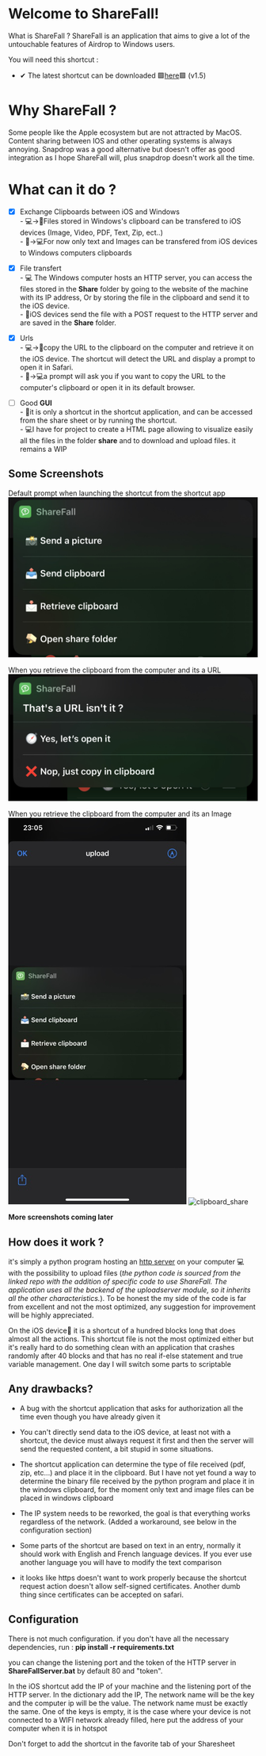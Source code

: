 # Welcome to ShareFall!
What is ShareFall ? ShareFall is an application that aims to give a lot of the untouchable features of Airdrop to Windows users. 

You will need this shortcut :
- ✔ The latest shortcut can be downloaded 🟩[here](https://www.icloud.com/shortcuts/b08169c668154fdf84d153b5f71674b8)🟩 (v1.5)

# Why ShareFall ?
Some people like the Apple ecosystem but are not attracted by MacOS.
Content sharing between IOS and other operating systems is always annoying.  Snapdrop was a good alternative but doesn't offer as good integration as I hope ShareFall will, plus snapdrop doesn't work all the time. 


# What can it do ?

 

 - [x] Exchange Clipboards between iOS and Windows <br>
		 - 💻->📱Files stored in Windows's clipboard can be transfered to iOS devices (Image, Video, PDF, Text, Zip, ect..)<br>
		 - 📱->💻For now only text and Images can be transfered from iOS devices to Windows computers clipboards

 - [x] File transfert <br>
		 - 💻 The Windows computer hosts an HTTP server, you can access the files stored in the **Share** folder by going to the website of the machine with its IP address, Or by storing the file in the clipboard and send it to the iOS device.<br>
		 - 📱iOS devices send the file with a POST request to the HTTP server and are saved in the **Share** folder.
	
- [x] Urls <br>
	     - 💻->📱copy the URL to the clipboard on the computer and retrieve it on the iOS device. The shortcut will detect the URL and display a prompt to open it in Safari.<br>
	     - 📱->💻a prompt will ask you if you want to copy the URL to the computer's clipboard or open it in its default browser.
- [ ] Good **GUI** <br>
		- 📱it is only a shortcut in the shortcut application, and can be accessed from the share sheet or by running the shortcut.<br>
		- 💻I have for project to create a HTML page allowing to visualize easily all the files in the folder **share** and to download and upload files. it remains a WIP
	
## Some Screenshots
Default prompt when launching the shortcut from the shortcut app
![default prompt](https://github.com/noenic/ShareFall/blob/main/images/generic_prompt.jpeg?raw=true)

When you retrieve the clipboard from the computer and its a URL
![received url](https://github.com/noenic/ShareFall/blob/main/images/is_that_a_url.jpeg?raw=true)

When you retrieve the clipboard from the computer and its an Image<br>
![received url](https://github.com/noenic/ShareFall/blob/main/images/get_image_from_PC_clipboard.png?raw=true)
![clipboard_share](https://github.com/noenic/ShareFall/blob/main/images/clipboard_share.gif?raw=true)

**More screenshots coming later**

## How does it work ?

it's simply a python program hosting an [http server](https://github.com/Densaugeo/uploadserver) on your computer 💻 with the possibility to upload files (<i>the python code is sourced from the linked repo with the addition of specific code to use ShareFall. The application uses all the backend of the uploadserver module, so it inherits all the other characteristics.</i>).
To be honest the my side of the code is far from excellent and not the most optimized, any suggestion for improvement will be  highly appreciated.

On the iOS device📱 it is a  shortcut of a hundred blocks long that does almost all the actions. This shortcut file is not the most optimized either but it's really hard to do something clean with an application that crashes randomly after 40 blocks and that has no real if-else statement and true variable management. One day I will switch some parts to scriptable 



## Any drawbacks?

 - A bug with the shortcut application that asks for authorization all the time even though you have already given it

- You can't directly send data to the iOS device, at least not with a shortcut, the device must always request it first and then the server will send the requested content, a bit stupid in some situations.

- The shortcut application can determine the type of file received (pdf, zip, etc...) and place it in the clipboard. But I have not yet found a way to determine the binary file received by the python program and place it in the windows clipboard, for the moment only text and image files can be placed in windows clipboard

- The IP system needs to be reworked, the goal is that everything works regardless of the network.
	(Added a workaround, see below in the configuration section) 

- Some parts of the shortcut are based on text in an entry, normally it should work with English and French language devices.
If you ever use another language you will have to modify the text comparison

- it looks like https doesn't want to work properly because the shortcut request action doesn't allow self-signed certificates. Another dumb thing since certificates can be accepted on safari. 



## Configuration 
There is not much configuration.
if you don't have all the necessary dependencies, run : **pip install -r requirements.txt**

you can change the listening port and the token of the HTTP server in **ShareFallServer.bat** by default 80 and "token".

In the iOS shortcut add the IP of your machine and the listening port of the HTTP server.
In the dictionary add the IP, The network name will be the key and the computer ip will be the value.
The network name must be exactly the same.
One of the keys is empty, it is the case where your device is not connected to a WIFI network already filled, here put the address of your computer when it is in hotspot 

Don't forget to add the shortcut in the favorite tab of your Sharesheet
